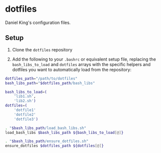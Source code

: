 # dotfiles
Daniel King's configuration files.

## Setup

1) Clone the `dotfiles` repository

2) Add the following to your `.bashrc` or equivalent setup file, replacing the
`bash_libs_to_load` and `dotfiles` arrays with the specific helpers and
dotfiles you want to automatically load from the repository:

```bash
dotfiles_path="/path/to/dotfiles"
bash_libs_path="$dotfiles_path/bash_libs"

bash_libs_to_load=(
    'lib1.sh',
    'lib2.sh')
dotfiles=(
    'dotfile1'
    'dotfile2'
    'dotfile3')

. "$bash_libs_path/load_bash_libs.sh"
load_bash_libs $bash_libs_path ${bash_libs_to_load[@]}

. "$bash_libs_path/ensure_dotfiles.sh"
ensure_dotfiles $dotfiles_path ${dotfiles[@]}
```
